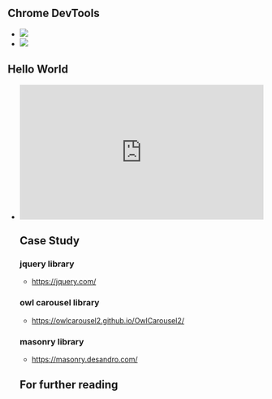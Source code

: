 ## Chrome DevTools

- <img class="img-fluid" src="./assets/image/chrome_devtools_1.jpg" />

- <img class="img-fluid" src="./assets/image/chrome_devtools_2.jpg" />

## Hello World

- <iframe height="265" style="width: 100%;" scrolling="no" title="wvzGQMp" src="https://codepen.io/HoseinGhanbari/embed/wvzGQMp?height=265&theme-id=dark&default-tab=html,result" frameborder="no" loading="lazy" allowtransparency="true" allowfullscreen="true">
  See the Pen <a href='https://codepen.io/HoseinGhanbari/pen/wvzGQMp'>wvzGQMp</a> by HoseinGhanbari
  (<a href='https://codepen.io/HoseinGhanbari'>@HoseinGhanbari</a>) on <a href='https://codepen.io'>CodePen</a>.
</iframe>


## Case Study

### jquery library

- https://jquery.com/

### owl carousel library

- https://owlcarousel2.github.io/OwlCarousel2/

### masonry library

- https://masonry.desandro.com/

## For further reading
